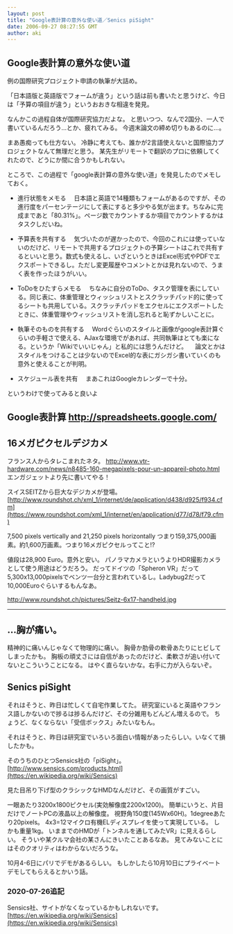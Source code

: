 ```yaml
---
layout: post
title: "Google表計算の意外な使い道／Senics piSight"
date: 2006-09-27 08:27:55 GMT
author: aki
---
```

## Google表計算の意外な使い道

例の国際研究プロジェクト申請の執筆が大詰め。

「日本語版と英語版でフォームが違う」という話は前も書いたと思うけど、今日は「予算の項目が違う」というおおきな相違を発見。

なんかこの過程自体が国際研究協力だよな。
と思いつつ、なんで2国分、一人で書いているんだろう…とか、疲れてみる。
今週末論文の締め切りもあるのに…。


まあ愚痴っても仕方ない。
冷静に考えても、誰かが2言語使えないと国際協力プロジェクトなんて無理だと思う。
某先生がリモートで翻訳のプロに依頼してくれたので、どうにか間に合うかもしれない。


ところで、この過程で「google表計算の意外な使い道」を発見したのでメモしておく。

- 進行状態をメモる
　日本語と英語で14種類もフォームがあるのですが、その進行度をパーセンテージにして表にすると多少やる気が出ます。ちなみに完成まであと「80.31%」。ページ数でカウントするか項目でカウントするかはタスクしだいね。

- 予算表を共有する
　気づいたのが遅かったので、今回のこれには使っていないのだけど、リモートで共用するプロジェクトの予算シートはこれで共有するといいと思う。数式も使えるし、いざというときはExcel形式やPDFでエクスポートできるし。ただし変更履歴やコメントとかは見れないので、うまく表を作ったほうがいい。

- ToDoをひたすらメモる
　ちなみに自分のToDo、タスク管理を表にしている。同じ表に、体重管理とウィッシュリストとスクラッチパッド的に使ってるシートも共用している。スクラッチパッドをエクセルにエクスポートしたときに、体重管理やウィッシュリストを消し忘れると恥ずかしいことに。

- 執筆そのものを共有する
　Wordぐらいのスタイルと画像がgoogle表計算ぐらいの手軽さで使える、AJaxな環境でがあれば、共同執筆はとても楽になる。というか「Wikiでいいじゃん」と私的には思うんだけど。
　論文とかはスタイルをつけることは少ないのでExcel的な表にガシガシ書いていくのも意外と使えることが判明。

- スケジュール表を共有
　まあこれはGoogleカレンダーで十分。

というわけで使ってみると良いよ

Google表計算
http://spreadsheets.google.com/
----
## 16メガピクセルデジカメ

フランス人からタレこまれたネタ。
http://www.vtr-hardware.com/news/n8485-160-megapixels-pour-un-appareil-photo.html
エンガジェットより先に書いてやる！

スイスSEITZから巨大なデジカメが登場。
[http://www.roundshot.ch/xml_1/internet/de/application/d438/d925/f934.cfm](https://www.roundshot.com/xml_1/internet/en/application/d77/d78/f79.cfm)

7,500 pixels vertically and 21,250 pixels horizontally
つまり159,375,000画素。約1,600万画素。つまり16メガピクセルってこと!?

値段は28,900 Euro。意外と安い。
パノラマカメラというよりHDR撮影カメラとして使う用途はどうだろう。
だってドイツの「Spheron VR」だって5,300x13,000pixelsでベンツ一台分と言われているし。Ladybug2だって10,000Euroぐらいするもんなあ。

http://www.roundshot.ch/pictures/Seitz-6x17-handheld.jpg

-----

## …胸が痛い。

精神的に痛いんじゃなくて物理的に痛い。
胸骨か肋骨の軟骨あたりにヒビしてしまったかも。
胸板の頑丈さには自信があったのだけど、柔軟さが追い付いてないとこういうことになる。
はやく直らないかな。右手に力が入らないぞ。

## Senics piSight


それはそうと、昨日は忙しくて自宅作業してた。
研究室にいると英語やフランス語しかないので捗るは捗るんだけど、その分雑用もどんどん増えるので。
ちょうど、なくならない「受信ボックス」みたいなもん。

それはそうと、昨日は研究室でいろいろ面白い情報があったらしい。いなくて損したかも。

そのうちのひとつSensics社の「piSight」。
[http://www.sensics.com/products.html](https://en.wikipedia.org/wiki/Sensics)

見た目吊り下げ型のクラシックなHMDなんだけど、その画質がすごい。

一眼あたり3200x1800ピクセル(実効解像度2200x1200)。
簡単にいうと、片目だけでノートPCの液晶以上の解像度。
視野角150度(145Wx60H)。1degreeあたり20pixels。
4x3=12マイクロ有機ELディスプレイを使って実現している。
しかも重量1kg。
いままでのHMDが「トンネルを通してみたVR」に見えるらしい。
そういや某クルマ会社の某さんにきいたことあるなあ。
見てみないことにはそのクオリティはわからないだろうな。


10月4-6日にパリでデモがあるらしい。
もしかしたら10月10日にプライベートデモしてもらえるとかいう話。

### 2020-07-26追記
Sensics社、サイトがなくなっているかもしれないです。
[https://en.wikipedia.org/wiki/Sensics](https://en.wikipedia.org/wiki/Sensics)

